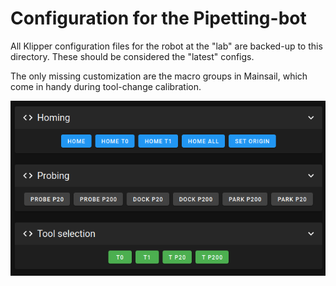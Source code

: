 # Configuration for the Pipetting-bot

All Klipper configuration files for the robot at the "lab" are backed-up to this directory. These should be considered the "latest" configs.

The only missing customization are the macro groups in Mainsail, which come in handy during tool-change calibration.

![macro_groups.png](./images/macro_groups.png)